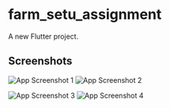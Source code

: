 # farm_setu_assignment

A new Flutter project.

## Screenshots

![App Screenshot 1](screenshots/Screenshot_1.png)   ![App Screenshot 2](screenshots/Screenshot_2.png)


![App Screenshot 3](screenshots/Screenshot_3.png)    ![App Screenshot 4](screenshots/Screenshot_4.png)
